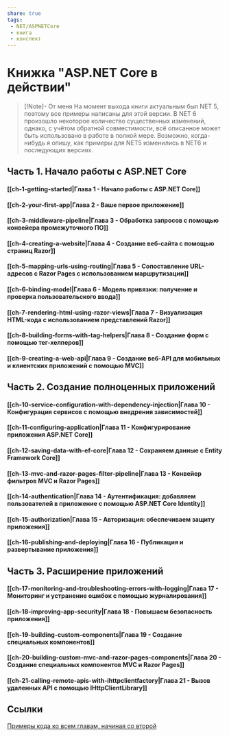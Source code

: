 ```yaml
---
share: true
tags:
 - NET/ASPNETCore
 - книга
 - конспект
---
```

# Книжка "ASP.NET Core в действии"
> [!Note]- От меня
> На момент выхода книги актуальным был NET 5, поэтому все примеры написаны для этой версии. В NET 6 произошло некоторое количество существенных изменений, однако, с учётом обратной совместимости, всё описанное может быть использовано в работе в полной мере.
> Возможно, когда-нибудь я опишу, как примеры для NET5 изменились в NET6 и последующих версиях.
## Часть 1. Начало работы с ASP.NET Core
#### [[ch-1-getting-started|Глава 1 - Начало работы с ASP.NET Core]]
#### [[ch-2-your-first-app|Глава 2 - Ваше первое приложение]]
#### [[ch-3-middleware-pipeline|Глава 3 - Обработка запросов с помощью конвейера промежуточного ПО]]
#### [[ch-4-creating-a-website|Глава 4 - Создание веб-сайта с помощью страниц Razor]]
#### [[ch-5-mapping-urls-using-routing|Глава 5 - Сопоставление URL-адресов с Razor Pages с использованием маршрутизации]]
#### [[ch-6-binding-model|Глава 6 - Модель привязки: получение и проверка пользовательского ввода]]
#### [[ch-7-rendering-html-using-razor-views|Глава 7 - Визуализация HTML-кода с использованием представлений Razor]]
#### [[ch-8-building-forms-with-tag-helpers|Глава 8 - Создание форм с помощью тег-хелперов]]
#### [[ch-9-creating-a-web-api|Глава 9 - Создание веб-API для мобильных и клиентских приложений с помощью MVC]]
## Часть 2. Создание полноценных приложений
#### [[ch-10-service-configuration-with-dependency-injection|Глава 10 - Конфигурация сервисов с помощью внедрения зависимостей]]
#### [[ch-11-configuring-application|Глава 11 - Конфигурирование приложения ASP.NET Core]]
#### [[ch-12-saving-data-with-ef-core|Глава 12 - Сохраняем данные с Entity Framework Core]]
#### [[ch-13-mvc-and-razor-pages-filter-pipeline|Глава 13 - Конвейер фильтров MVC и Razor Pages]]
#### [[ch-14-authentication|Глава 14 - Аутентификация: добавляем пользователей в приложение с помощью ASP.NET Core Identity]]
#### [[ch-15-authorization|Глава 15 - Авторизация: обеспечиваем защиту приложения]]
#### [[ch-16-publishing-and-deploying|Глава 16 - Публикация и развертывание приложения]]
## Часть 3. Расширение приложений
#### [[ch-17-monitoring-and-troubleshooting-errors-with-logging|Глава 17 - Мониторинг и устранение ошибок с помощью журналирования]]
#### [[ch-18-improving-app-security|Глава 18 - Повышаем безопасность приложения]]
#### [[ch-19-building-custom-components|Глава 19 - Создание специальных компонентов]]
#### [[ch-20-building-custom-mvc-and-razor-pages-components|Глава 20 - Создание специальных компонентов MVC и Razor Pages]]
#### [[ch-21-calling-remote-apis-with-ihttpclientfactory|Глава 21 - Вызов удаленных API с помощью IHttpClientLibrary]]
## Ссылки
[Примеры кода ко всем главам, начиная со второй](https://github.com/andrewlock/asp-dot-net-core-in-action-2e)